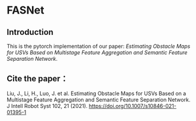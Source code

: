 # FASNet


## Introduction
This is the pytorch implementation of our paper: *Estimating Obstacle Maps for USVs Based on Multistage Feature Aggregation and Semantic Feature Separation Network*.

## Cite the paper：
Liu, J., Li, H., Luo, J. et al. Estimating Obstacle Maps for USVs Based on a Multistage Feature Aggregation and Semantic Feature Separation Network. J Intell Robot Syst 102, 21 (2021). https://doi.org/10.1007/s10846-021-01395-1

